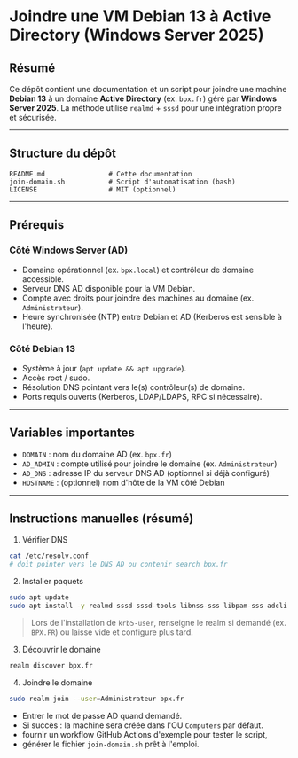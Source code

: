 # Joindre une VM Debian 13 à Active Directory (Windows Server 2025)

## Résumé

Ce dépôt contient une documentation et un script pour joindre une machine **Debian 13** à un domaine **Active Directory** (ex. `bpx.fr`) géré par **Windows Server 2025**. La méthode utilise `realmd` + `sssd` pour une intégration propre et sécurisée.

---

## Structure du dépôt

```
README.md                # Cette documentation
join-domain.sh           # Script d'automatisation (bash)
LICENSE                  # MIT (optionnel)
```

---

## Prérequis

### Côté Windows Server (AD)

* Domaine opérationnel (ex. `bpx.local`) et contrôleur de domaine accessible.
* Serveur DNS AD disponible pour la VM Debian.
* Compte avec droits pour joindre des machines au domaine (ex. `Administrateur`).
* Heure synchronisée (NTP) entre Debian et AD (Kerberos est sensible à l'heure).

### Côté Debian 13

* Système à jour (`apt update && apt upgrade`).
* Accès root / sudo.
* Résolution DNS pointant vers le(s) contrôleur(s) de domaine.
* Ports requis ouverts (Kerberos, LDAP/LDAPS, RPC si nécessaire).

---

## Variables importantes

* `DOMAIN` : nom du domaine AD (ex. `bpx.fr`)
* `AD_ADMIN` : compte utilisé pour joindre le domaine (ex. `Administrateur`)
* `AD_DNS` : adresse IP du serveur DNS AD (optionnel si déjà configuré)
* `HOSTNAME` : (optionnel) nom d'hôte de la VM côté Debian

---

## Instructions manuelles (résumé)

1. Vérifier DNS

```bash
cat /etc/resolv.conf
# doit pointer vers le DNS AD ou contenir search bpx.fr
```

2. Installer paquets

```bash
sudo apt update
sudo apt install -y realmd sssd sssd-tools libnss-sss libpam-sss adcli samba-common-bin oddjob oddjob-mkhomedir packagekit krb5-user
```

> Lors de l'installation de `krb5-user`, renseigne le realm si demandé (ex. `BPX.FR`) ou laisse vide et configure plus tard.

3. Découvrir le domaine

```bash
realm discover bpx.fr
```

4. Joindre le domaine

```bash
sudo realm join --user=Administrateur bpx.fr
```

* Entrer le mot de passe AD quand demandé.
* Si succès : la machine sera créée dans l'OU `Computers` par défaut.
* fournir un workflow GitHub Actions d'exemple pour tester le script,
* générer le fichier `join-domain.sh` prêt à l'emploi.
